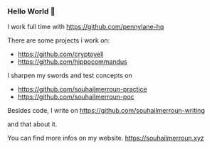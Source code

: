### Hello World 👋

I work full time with https://github.com/pennylane-hq

There are some projects i work on:
- https://github.com/cryptoyell
- https://github.com/hippocommandus

I sharpen my swords and test concepts on
- https://github.com/souhailmerroun-practice
- https://github.com/souhailmerroun-poc

Besides code, I write on https://github.com/souhailmerroun-writing

and that about it.

You can find more infos on my website. https://souhailmerroun.xyz
